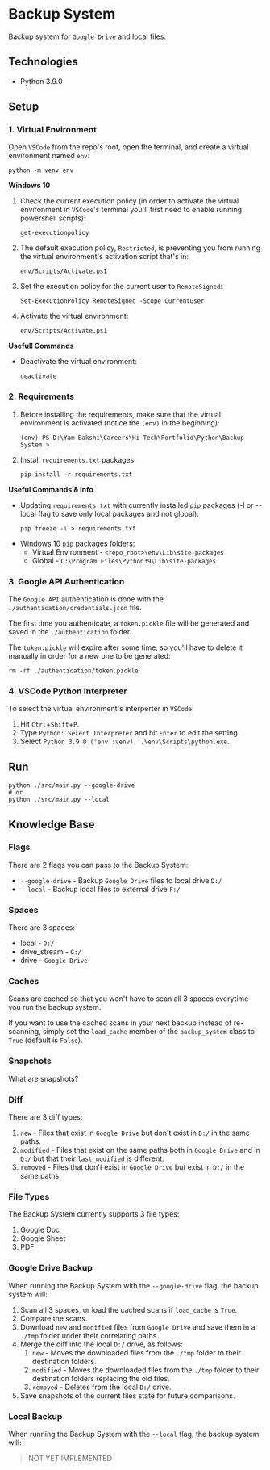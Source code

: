 # Backup System
Backup system for `Google Drive` and local files.

## Technologies
- Python 3.9.0

## Setup
### 1. Virtual Environment
Open `VSCode` from the repo's root, open the terminal, and create a virtual environment named `env`:
```
python -m venv env
```
**Windows 10**
1. Check the current execution policy (in order to activate the virtual environment in `VSCode`'s terminal you'll first need to enable running powershell scripts):
   ```
   get-executionpolicy
   ```
2. The default execution policy, `Restricted`, is preventing you from running the virtual environment's activation script that's in:
   ```
   env/Scripts/Activate.ps1
   ```
3. Set the execution policy for the current user to `RemoteSigned`:
   ```
   Set-ExecutionPolicy RemoteSigned -Scope CurrentUser
   ```
4. Activate the virtual environment:
   ```
   env/Scripts/Activate.ps1
   ```
**Usefull Commands**
- Deactivate the virtual environment:
   ```
   deactivate
   ```

### 2. Requirements
1. Before installing the requirements, make sure that the virtual environment is activated (notice the `(env)` in the beginning):
   ```
   (env) PS D:\Yam Bakshi\Careers\Hi-Tech\Portfolio\Python\Backup System >
   ```
2. Install `requirements.txt` packages:
   ```
   pip install -r requirements.txt
   ```

**Useful Commands & Info**
- Updating `requirements.txt` with currently installed `pip` packages (-l or --local flag to save only local packages and not global):
   ```
   pip freeze -l > requirements.txt
   ```
- Windows 10 `pip` packages folders:
   - Virtual Environment - `<repo_root>\env\Lib\site-packages`
   - Global - `C:\Program Files\Python39\Lib\site-packages`


### 3. Google API Authentication
The `Google API` authentication is done with the `./authentication/credentials.json` file.

The first time you authenticate, a `token.pickle` file will be generated and saved in the `./authentication` folder.

The `token.pickle` will expire after some time, so you'll have to delete it manually in order for a new one to be generated:
```
rm -rf ./authentication/token.pickle
```

### 4. VSCode Python Interpreter
To select the virtual environment's interperter in `VSCode`:
1. Hit `Ctrl`+`Shift`+`P`.
2. Type `Python: Select Interpreter` and hit `Enter` to edit the setting.
3. Select `Python 3.9.0 ('env':venv) '.\env\Scripts\python.exe`.

## Run
```
python ./src/main.py --google-drive
# or
python ./src/main.py --local
```

## Knowledge Base
### Flags
There are 2 flags you can pass to the Backup System:
- `--google-drive` - Backup `Google Drive` files to local drive `D:/`
- `--local` - Backup local files to external drive `F:/`

### Spaces
There are 3 spaces:
- local - `D:/`
- drive_stream - `G:/`
- drive - `Google Drive`

### Caches
Scans are cached so that you won't have to scan all 3 spaces everytime you run the backup system.

If you want to use the cached scans in your next backup instead of re-scanning, simply set the `load_cache` member of the `backup_system` class to `True` (default is `False`).

### Snapshots
What are snapshots?

### Diff
There are 3 diff types:
1. `new` - Files that exist in `Google Drive` but don't exist in `D:/` in the same paths.
2. `modified` - Files that exist on the same paths both in `Google Drive` and in `D:/` but that their `last_modified` is different.
3. `removed` - Files that don't exist in `Google Drive` but exist in `D:/` in the same paths.

### File Types
The Backup System currently supports 3 file types:
1. Google Doc
2. Google Sheet
3. PDF

### Google Drive Backup
When running the Backup System with the `--google-drive` flag, the backup system will:
1. Scan all 3 spaces, or load the cached scans if `load_cache` is `True`.
2. Compare the scans.
3. Download `new` and `modified` files from `Google Drive` and save them in a `./tmp` folder under their correlating paths.
4. Merge the diff into the local `D:/` drive, as follows:
   1. `new` - Moves the downloaded files from the `./tmp` folder to their destination folders.
   2. `modified` - Moves the downloaded files from the `./tmp` folder to their destination folders replacing the old files.
   3. `removed` - Deletes from the local `D:/` drive.
5. Save snapshots of the current files state for future comparisons.

### Local Backup
When running the Backup System with the `--local` flag, the backup system will:
> NOT YET IMPLEMENTED